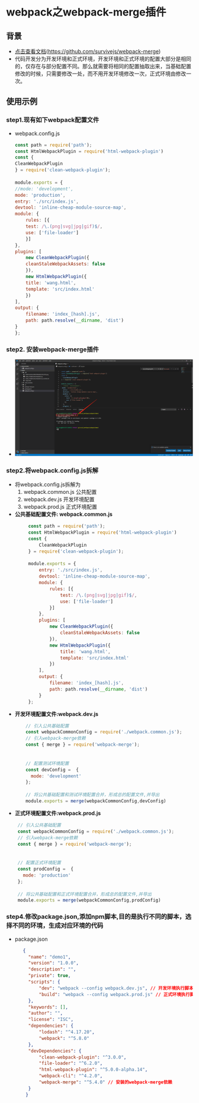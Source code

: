 # webpack之webpack-merge插件
## 背景
+ [点击查看文档](https://github.com/survivejs/webpack-merge)(https://github.com/survivejs/webpack-merge)
+ 代码开发分为开发环境和正式环境，开发环境和正式环境的配置大部分是相同的，仅存在与部分配置不同。那么就需要将相同的配置抽取出来，当基础配置修改的时候，只需要修改一处，而不用开发环境修改一次，正式环境由修改一次。
## 使用示例
### step1.现有如下webpack配置文件
+ webpack.config.js
    ```js
    const path = require('path');
    const HtmlWebpackPlugin = require('html-webpack-plugin')
    const {
    CleanWebpackPlugin
    } = require('clean-webpack-plugin');

    module.exports = {
    //mode: 'development',
    mode: 'production',
    entry: './src/index.js',
    devtool: 'inline-cheap-module-source-map',
    module: {
        rules: [{
        test: /\.(png|svg|jpg|gif)$/,
        use: ['file-loader']
        }]
    },
    plugins: [
        new CleanWebpackPlugin({
        cleanStaleWebpackAssets: false
        }),
        new HtmlWebpackPlugin({
        title: 'wang.html',
        template: 'src/index.html'
        })
    ],
    output: {
        filename: 'index_[hash].js',
        path: path.resolve(__dirname, 'dist')
    }
    };
    ```
### step2. 安装webpack-merge插件  
   + <img src="./pics/webpack-merge/20201203224505.png">  
### step2.将webpack.config.js拆解
+ 将webpack.config.js拆解为
    1. webpack.common.js 公共配置
    2. webpack.dev.js 开发环境配置
    3. webpack.prod.js   正式环境配置
+ **公共基础配置文件: webpack.common.js**
   ```js
        const path = require('path');
        const HtmlWebpackPlugin = require('html-webpack-plugin')
        const {
            CleanWebpackPlugin
        } = require('clean-webpack-plugin');

        module.exports = {
            entry: './src/index.js',
            devtool: 'inline-cheap-module-source-map',
            module: {
                rules: [{
                    test: /\.(png|svg|jpg|gif)$/,
                    use: ['file-loader']
                }]
            },
            plugins: [
                new CleanWebpackPlugin({
                    cleanStaleWebpackAssets: false
                }),
                new HtmlWebpackPlugin({
                    title: 'wang.html',
                    template: 'src/index.html'
                })
            ],
            output: {
                filename: 'index_[hash].js',
                path: path.resolve(__dirname, 'dist')
            }
        };
   ```    
+ **开发环境配置文件:webpack.dev.js**   
    ```js
        // 引入公共基础配置
        const webpackCommonConfig = require('./webpack.common.js');
        // 引入webpack-merge依赖
        const { merge } = require('webpack-merge');


        // 配置测试环境配置
        const devConfig =  {
          mode: 'development'
        };

        // 将公共基础配置和测试环境配置合并，形成总的配置文件,并导出
        module.exports = merge(webpackCommonConfig,devConfig)
    ```
+ **正式环境配置文件:webpack.prod.js** 
   ```js
    // 引入公共基础配置
    const webpackCommonConfig = require('./webpack.common.js');
    // 引入webpack-merge依赖
    const { merge } = require('webpack-merge');


    // 配置正式环境配置
    const prodConfig =  {
      mode: 'production'
    };

    // 将公共基础配置和正式环境配置合并，形成总的配置文件,并导出
    module.exports = merge(webpackCommonConfig,prodConfig)
   ```   
### step4.修改package.json,添加npm脚本,目的是执行不同的脚本，选择不同的环境，生成对应环境的代码
+ package.json
   ```json
      {
        "name": "demo1",
        "version": "1.0.0",
        "description": "",
        "private": true,
        "scripts": {
            "dev": "webpack --config webpack.dev.js", // 开发环境执行脚本
            "build": "webpack --config webpack.prod.js" // 正式环境执行脚本
        },
        "keywords": [],
        "author": "",
        "license": "ISC",
        "dependencies": {
            "lodash": "^4.17.20",
            "webpack": "^5.8.0"
        },
        "devDependencies": {
            "clean-webpack-plugin": "^3.0.0",
            "file-loader": "^6.2.0",
            "html-webpack-plugin": "^5.0.0-alpha.14",
            "webpack-cli": "^4.2.0",
            "webpack-merge": "^5.4.0" // 安装的webpack-merge依赖
        }
       }
   ```   